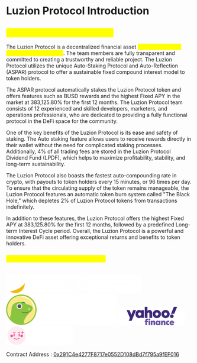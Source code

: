 # Luzion Protocol Introduction

## <mark style="color:yellow;">Luzion Protocol Introduction</mark>

The Luzion Protocol is a decentralized financial asset <mark style="color:yellow;">**developed by the Revoluzion Ecosystem**</mark>. The team members are fully transparent and committed to creating a trustworthy and reliable project. The Luzion Protocol utilizes the unique Auto-Staking Protocol and Auto-Reflection (ASPAR) protocol to offer a sustainable fixed compound interest model to token holders.

The ASPAR protocol automatically stakes the Luzion Protocol token and offers features such as BUSD rewards and the highest Fixed APY in the market at 383,125.80% for the first 12 months. The Luzion Protocol team consists of 12 experienced and skilled developers, marketers, and operations professionals, who are dedicated to providing a fully functional protocol in the DeFi space for the community.

One of the key benefits of the Luzion Protocol is its ease and safety of staking. The Auto staking feature allows users to receive rewards directly in their wallet without the need for complicated staking processes. Additionally, 4% of all trading fees are stored in the Luzion Protocol Dividend Fund (LPDF), which helps to maximize profitability, stability, and long-term sustainability.

The Luzion Protocol also boasts the fastest auto-compounding rate in crypto, with payouts to token holders every 15 minutes, or 96 times per day. To ensure that the circulating supply of the token remains manageable, the Luzion Protocol features an automatic token burn system called "The Black Hole," which depletes 2% of Luzion Protocol tokens from transactions indefinitely.

In addition to these features, the Luzion Protocol offers the highest Fixed APY at 383,125.80% for the first 12 months, followed by a predefined Long-term Interest Cycle period. Overall, the Luzion Protocol is a powerful and innovative DeFi asset offering exceptional returns and benefits to token holders.

### <mark style="color:yellow;">Revoluzion Has Been Featured On</mark>

\
<img src=".gitbook/assets/BSC-scan-1.png" alt="" data-size="line"> <img src=".gitbook/assets/image (7).png" alt="" data-size="line"> <img src=".gitbook/assets/image (2).png" alt="" data-size="line"> <img src=".gitbook/assets/image.png" alt="" data-size="line"><img src=".gitbook/assets/image (18).png" alt="" data-size="line">&#x20;

Contract Address : [0x291C4e4277F8717e0552D108dBd7f795a9fEF016](https://bscscan.com/address/0x291C4e4277F8717e0552D108dBd7f795a9fEF016)
